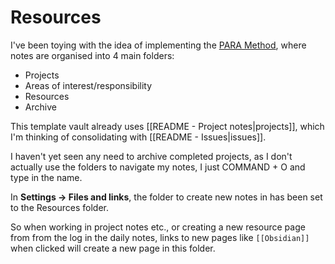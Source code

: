 # Resources

I've been toying with the idea of implementing the [PARA Method](https://fortelabs.com/blog/para/), where notes are organised into 4 main folders:

- Projects
- Areas of interest/responsibility
- Resources
- Archive

This template vault already uses [[README - Project notes|projects]], which I'm thinking of consolidating with [[README - Issues|issues]].

I haven't yet seen any need to archive completed projects, as I don't actually use the folders to navigate my notes, I just COMMAND + O and type in the name.

In **Settings -> Files and links**, the folder to create new notes in has been set to the Resources folder.

So when working in project notes etc., or creating a new resource page from from the log in the daily notes, links to new pages like `[[Obsidian]]` when clicked will create a new page in this folder.
